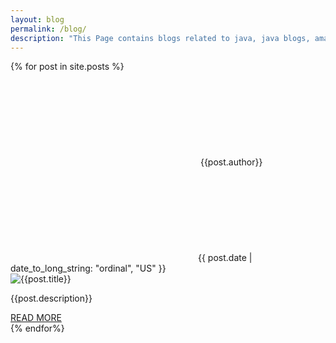 ```yaml
---
layout: blog
permalink: /blog/
description: "This Page contains blogs related to java, java blogs, amazon S3 blogs"
---
```

<div id="blog-posts">
<div class="grid-container">
{% for post in site.posts %}
<div class="card">
  <div class="card-info">
      <span class="user-profile">
        <svg class="svg-icon">
          <use xlink:href="#user-profile" />
        </svg>
        {{post.author}}
      </span>  
    <span class="clockCont">
      <svg class="svg-icon">
            <use xlink:href="#timer" />
          </svg>{{ post.date | date_to_long_string: "ordinal", "US" }}</span>
  </div>
  <div class="bg-img test">
    <img alt="{{post.title}}" src="{{post.image}}">
  </div>
  <div class="content">    
    <p>{{post.description}}</p>
    <a href='{{post.url}}'> READ MORE</a>
  </div>
</div>
{% endfor%}
</div>
</div>
